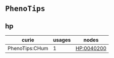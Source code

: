 # `PhenoTips`

## hp

| curie          |   usages | nodes                                           |
|----------------|----------|-------------------------------------------------|
| PhenoTips:CHum |        1 | [HP:0040200](https://bioregistry.io/HP:0040200) |

